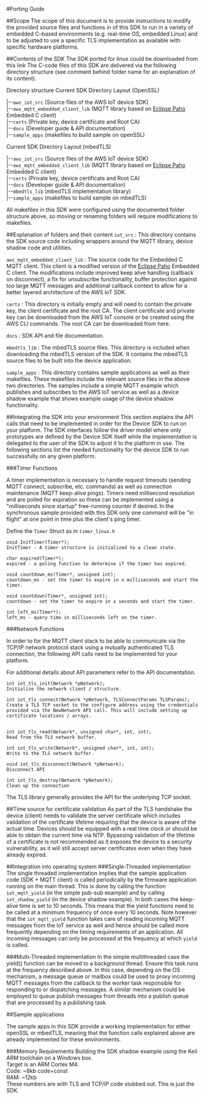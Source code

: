#Porting Guide

##Scope
The scope of this document is to provide instructions to modify the provided source files and functions in of this SDK to run in a variety of embedded C–based environments (e.g. real-time OS, embedded Linux) and to be adjusted to use a specific TLS implementation as available with specific hardware platforms.

##Contents of the SDK
The SDK ported for linux could be downloaded from this link The C-code files of this SDK are delivered via the following directory structure (see comment behind folder name for an explanation of its content). 

Directory structure Current SDK Directory Layout (OpenSSL)

|--`aws_iot_src` (Source files of the AWS IoT device SDK)<br> 
|--`aws_mqtt_embedded_client_lib` (MQTT library based on [Eclipse Paho](http://www.eclipse.org/paho/clients/c/embedded/) Embedded C client)<br>
|--`certs` (Private key, device certificate and Root CA) <br>
|--`docs` (Developer guide & API documentation) <br>
|--`sample_apps` (makefiles to build sample on openSSL) <br>

Current SDK Directory Layout (mbedTLS)

|--`aws_iot_src` (Source files of the AWS IoT device SDK) <br>
|--`aws_mqtt_embedded_client_lib` (MQTT library based on [Eclipse Paho](http://www.eclipse.org/paho/clients/c/embedded/) Embedded C client) <br>
|--`certs` (Private key, device certificate and Root CA) <br>
|--`docs` (Developer guide & API documentation) <br>
|--`mbedtls_lib` (mbedTLS implementation library) <br>
|--`sample_apps` (makefiles to build sample on mbedTLS) <br> 

All makefiles in this SDK were configured using the documented folder structure above, so moving or renaming folders will require modifications to makefiles.

##Explanation of folders and their content
`iot_src` : This directory contains the SDK source code including wrappers around the MQTT library, device shadow code and utilities.

`aws_mqtt_embedded_client_lib` : The source code for the Embedded C MQTT client. This client is a modified version of the [Eclipse Paho](http://www.eclipse.org/paho/clients/c/embedded/) Embedded C client. The modifications include improved keep alive handling (callback on disconnect), a fix for unsubscribe functionality, buffer protection against too large MQTT messages and additional callback context to allow for a better layered architecture of the AWS IoT SDK.

`certs` : This directory is initially empty and will need to contain the private key, the client certificate and the root CA. The client certificate and private key can be downloaded from the AWS IoT console or be created using the AWS CLI commands. The root CA can be downloaded from here.

`docs` : SDK API and file documentation.

`mbedtls_lib` : The mbedTLS source files. This directory is included when downloading the mbedTLS version of the SDK. It contains the mbedTLS source files to be built into the device application.

`sample_apps` : This directory contains sample applications as well as their makefiles. These makefiles include the relevant source files in the above two directories. The samples include a simple MQTT example which publishes and subscribes to the AWS IoT service as well as a device shadow example that shows example usage of the device shadow functionality.

##Integrating the SDK into your environment
This section explains the API calls that need to be implemented in order for the Device SDK to run on your platform. The SDK interfaces follow the driver model where only prototypes are defined by the Device SDK itself while the implementation is delegated to the user of the SDK to adjust it to the platform in use. The following sections list the needed functionality for the device SDK to run successfully on any given platform.

###Timer Functions

A timer implementation is necessary to handle request timeouts (sending MQTT connect, subscribe, etc. commands) as well as connection maintenance (MQTT keep-alive pings). Timers need millisecond resolution and are polled for expiration so these can be implemented using a "milliseconds since startup" free-running counter if desired. In the synchronous sample provided with this SDK only one command will be "in flight" at one point in time plus the client's ping timer. 

Define the `Timer` Struct as in `timer_linux.h`

```
void InitTimer(Timer*);
InitTimer - A timer structure is initialized to a clean state.

char expired(Timer*);
expired - a poling function to determine if the timer has expired.

void countdown_ms(Timer*, unsigned int);
countdown_ms - set the timer to expire in x milliseconds and start the timer.

void countdown(Timer*, unsigned int);
countdown - set the timer to expire in x seconds and start the timer.

int left_ms(Timer*);
left_ms - query time in milliseconds left on the timer.
```

###Network Functions

In order to for the MQTT client stack to be able to communicate via the TCP/IP network protocol stack using a mutually authenticated TLS connection, the following API calls need to be implemented for your platform. 

For additional details about API parameters refer to the API documentation.

```
int iot_tls_init(Network *pNetwork);
Initialize the network client / structure.  

int iot_tls_connect(Network *pNetwork, TLSConnectParams TLSParams);
Create a TLS TCP socket to the configure address using the credentials provided via the NewNetwork API call. This will include setting up certificate locations / arrays.


int iot_tls_read(Network*, unsigned char*, int, int);
Read from the TLS network buffer.

int iot_tls_write(Network*, unsigned char*, int, int);
Write to the TLS network buffer.

void iot_tls_disconnect(Network *pNetwork);
Disconnect API

int iot_tls_destroy(Network *pNetwork);
Clean up the connection
```
The TLS library generally provides the API for the underlying TCP socket.

##Time source for certificate validation
As part of the TLS handshake the device (client) needs to validate the server certificate which includes validation of the certificate lifetime requiring that the device is aware of the actual time. Devices should be equipped with a real time clock or should be able to obtain the current time via NTP. Bypassing validation of the lifetime of a certificate is not recommended as it exposes the device to a security vulnerability, as it will still accept server certificates even when they have already expired.

##Integration into operating system
###Single-Threaded implementation
The single threaded implementation implies that the sample application code (SDK + MQTT client) is called periodically by the firmware application running on the main thread. This is done by calling the function `iot_mqtt_yield` (in the simple pub-sub example) and by calling `iot_shadow_yield` (in the device shadow example). In both cases the keep-alive time is set to 10 seconds. This means that the yield functions need to be called at a minimum frequency of once every 10 seconds. Note however that the `iot_mqtt_yield` function takes care of reading incoming MQTT messages from the IoT service as well and hence should be called more frequently depending on the timing requirements of an application. All incoming messages can only be processed at the frequency at which `yield` is called.

###Multi-Threaded implementation
In the simple multithreaded case the yield() function can be moved to a background thread. Ensure this task runs at the frequency described above. In this case, depending on the OS mechanism, a message queue or mailbox could be used to proxy incoming MQTT messages from the callback to the worker task responsible for responding to or dispatching messages. A similar mechanism could be employed to queue publish messages from threads into a publish queue that are processed by a publishing task.

##Sample applications

The sample apps in this SDK provide a working implementation for either openSSL or mbedTLS, meaning that the function calls explained above are already implemented for these environments.

###Memory Requirements
Building the SDK shadow example using the Keil ARM toolchain on a Windows box.<br>
Target is an ARM Cortex M4.<br>
Code: ~8kb code+const<br>
RAM: ~12kb<br>
These numbers are with TLS and TCP/IP code stubbed out. This is just the SDK.

